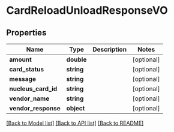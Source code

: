 # CardReloadUnloadResponseVO

## Properties
Name | Type | Description | Notes
------------ | ------------- | ------------- | -------------
**amount** | **double** |  | [optional] 
**card_status** | **string** |  | [optional] 
**message** | **string** |  | [optional] 
**nucleus_card_id** | **string** |  | [optional] 
**vendor_name** | **string** |  | [optional] 
**vendor_response** | **object** |  | [optional] 

[[Back to Model list]](../README.md#documentation-for-models) [[Back to API list]](../README.md#documentation-for-api-endpoints) [[Back to README]](../README.md)


